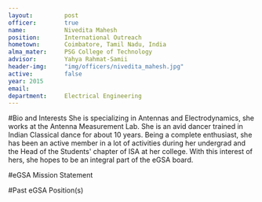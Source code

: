 ```yaml
---
layout:     	post
officer:        true
name:      		Nivedita Mahesh
position: 		International Outreach
hometown: 		Coimbatore, Tamil Nadu, India
alma_mater: 	PSG College of Technology
advisor: 		Yahya Rahmat-Samii
header-img: 	"img/officers/nivedita_mahesh.jpg"
active: 		false
year: 2015
email: 			
department: 	Electrical Engineering
---
```


#Bio and Interests
She is specializing in Antennas and Electrodynamics, she works at the Antenna Measurement Lab. She is an avid dancer trained in Indian Classical dance for about 10 years. Being a complete enthusiast, she has been an active member in a lot of activities during her undergrad and the Head of the Students' chapter of ISA at her college. With this interest of hers, she hopes to be an integral part of the eGSA board.

#eGSA Mission Statement


#Past eGSA Position(s)
